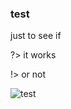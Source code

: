 ### test
just to see if

?> it works

!> or not

![test](https://cdn.discordapp.com/attachments/947579136828919898/947595186664538152/unknown.png)
